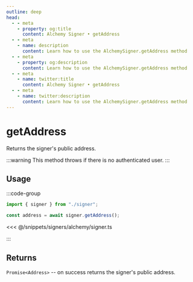 ```yaml
---
outline: deep
head:
  - - meta
    - property: og:title
      content: Alchemy Signer • getAddress
  - - meta
    - name: description
      content: Learn how to use the AlchemySigner.getAddress method
  - - meta
    - property: og:description
      content: Learn how to use the AlchemySigner.getAddress method
  - - meta
    - name: twitter:title
      content: Alchemy Signer • getAddress
  - - meta
    - name: twitter:description
      content: Learn how to use the AlchemySigner.getAddress method
---
```


# getAddress

Returns the signer's public address.

:::warning
This method throws if there is no authenticated user.
:::

## Usage

:::code-group

```ts
import { signer } from "./signer";

const address = await signer.getAddress();
```

<<< @/snippets/signers/alchemy/signer.ts

:::

## Returns

`Promise<Address>` -- on success returns the signer's public address.

